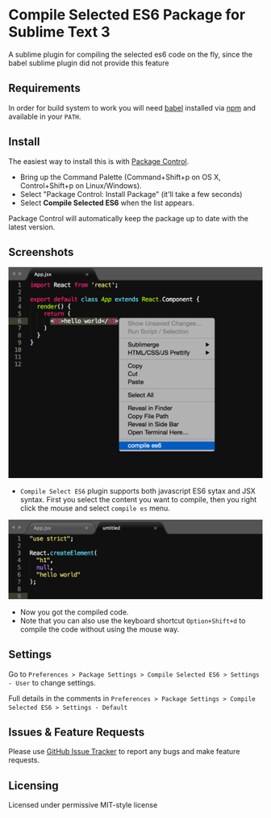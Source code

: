 # Compile Selected ES6 Package for Sublime Text 3

A sublime plugin for compiling the selected es6 code on the fly, since the babel sublime plugin did not provide this feature


## Requirements

In order for build system to work you will need [babel](https://babeljs.io/) installed via [npm](http://nodejs.org/) and available in your `PATH`.

## Install

The easiest way to install this is with [Package Control](https://sublime.wbond.net/).

 * Bring up the Command Palette (Command+Shift+p on OS X, Control+Shift+p on Linux/Windows).
 * Select "Package Control: Install Package" (it'll take a few seconds)
 * Select **Compile Selected ES6** when the list appears.

Package Control will automatically keep the package up to date with the latest version.

## Screenshots

![the-usage-of-plugin](https://raw.githubusercontent.com/xinchaobeta/compile-selected-es6/master/screenshots/usage.png)

* `Compile Select ES6` plugin supports both javascript ES6 sytax and JSX syntax. First you select the content you want to compile, then you right click the mouse and select `compile es` menu.

![the-result-of-compiled-code](https://raw.githubusercontent.com/xinchaobeta/compile-selected-es6/master/screenshots/result.png)

* Now you got the compiled code.
* Note that you can also use the keyboard shortcut `Option+Shift+d` to compile the code without using the mouse way.

## Settings

Go to `Preferences > Package Settings > Compile Selected ES6 > Settings - User` to change settings.

Full details in the comments in `Preferences > Package Settings > Compile Selected ES6 > Settings - Default`


## Issues & Feature Requests

Please use [GitHub Issue Tracker](https://github.com/xinchaobeta/compile-selected-es6/issues) to report any bugs and make feature requests.

## Licensing
Licensed under permissive MIT-style license